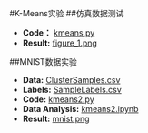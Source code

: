 #K-Means实验
##仿真数据测试
* **Code：** [kmeans.py](kmeans.py)
* **Result:** [figure_1.png](figure_1.png)

##MNIST数据实验
* **Data:** [ClusterSamples.csv](ClusterSamples.csv)
* **Labels:** [SampleLabels.csv](SampleLabels.csv)
* **Code:** [kmeans2.py](kmeans2.py)
* **Data Analysis:** [kmeans2.ipynb](kmeans2.ipynb)
* **Result:** [mnist.png](mnist.png)